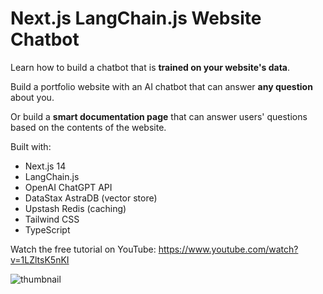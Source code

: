 # Next.js LangChain.js Website Chatbot

Learn how to build a chatbot that is **trained on your website's data**.

Build a portfolio website with an AI chatbot that can answer **any question** about you.

Or build a **smart documentation page** that can answer users' questions based on the contents of the website.

Built with:

- Next.js 14
- LangChain.js
- OpenAI ChatGPT API
- DataStax AstraDB (vector store)
- Upstash Redis (caching)
- Tailwind CSS
- TypeScript

Watch the free tutorial on YouTube: https://www.youtube.com/watch?v=1LZltsK5nKI

![thumbnail](https://github.com/codinginflow/nextjs-langchain-portfolio/assets/52977034/32b81c40-a61d-4e79-9d2d-ee8ef4a3cf90)

